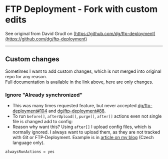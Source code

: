# FTP Deployment - Fork with custom edits

See original from David Grudl on [https://github.com/dg/ftp-deployment](https://github.com/dg/ftp-deployment)

---

## Custom changes
Sometimes I want to add custom changes, which is not merged into original repo for any reason.<br>
Full documentation is available in the link above, here are only changes.

### Ignore "Already synchronized"
- This was many times requested feature, but never accepted [dg/ftp-deployment#104](/dg/ftp-deployment/issues/104) and [dg/ftp-deployment#88](/dg/ftp-deployment/issues/88).
- To run `before[]`, `afterUpload[]`, `purge[]`, `after[]` actions even not single file is changed add to config:
- Reason why want this? Using `after[]` I upload config files, which is normally ignored. I always want to upload them, as they are not tracked with Git or FTP-Deployment. Example is in [article on my blog](http://www.kutac.cz/blog/weby-a-vse-okolo/nahravani-webu-pomoci-nastroje-ftp-deployment/) (Czech language only).

```
alwaysRunActions = yes
```